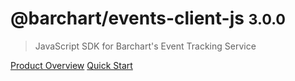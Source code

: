 # @barchart/events-client-js <small>3.0.0</small>

> JavaScript SDK for Barchart&#x27;s Event Tracking Service

[Product Overview](/content/product_overview)
[Quick Start](/content/quick_start)
